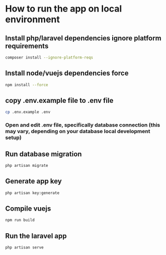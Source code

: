# How to run the app on local environment

## Install php/laravel dependencies ignore platform requirements
```bash
composer install --ignore-platform-reqs
```

## Install node/vuejs dependencies force
```bash
npm install --force
```

## copy .env.example file to .env file
```bash
cp .env.example .env
```

### Open and edit .env file, specifically database connection (this may vary, depending on your database local development setup)

## Run database migration
```bash
php artisan migrate
```

## Generate app key
```bash
php artisan key:generate
```

## Compile vuejs
```bash
npm run build
```

## Run the laravel app
```bash
php artisan serve
```